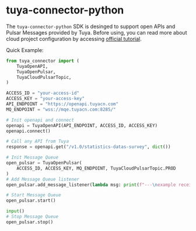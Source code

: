 # tuya-connector-python

The `tuya-connector-python` SDK is desinged to support open APIs and Pulsar Messages provided by Tuya. Before using, you can read more about cloud project configuration by accessing [official tutorial](https://developer.tuya.com/en/docs/iot/device-control-practice?id=Kat1jdeul4uf8).

Quick Example:

``` python
from tuya_connector import (
    TuyaOpenAPI,
    TuyaOpenPulsar,
    TuyaCloudPulsarTopic,
)

ACCESS_ID = "your-access-id"
ACCESS_KEY = "your-access-key"
API_ENDPOINT = "https://openapi.tuyacn.com"
MQ_ENDPOINT = "wss://mqe.tuyacn.com:8285/"

# Init openapi and connect
openapi = TuyaOpenAPI(API_ENDPOINT, ACCESS_ID, ACCESS_KEY)
openapi.connect()

# Call any API from Tuya
response = openapi.get("/v1.0/statistics-datas-survey", dict())

# Init Message Queue
open_pulsar = TuyaOpenPulsar(
    ACCESS_ID, ACCESS_KEY, MQ_ENDPOINT, TuyaCloudPulsarTopic.PROD
)
# Add Message Queue listener
open_pulsar.add_message_listener(lambda msg: print(f"---\nexample receive: {msg}"))

# Start Message Queue
open_pulsar.start()

input()
# Stop Message Queue
open_pulsar.stop()

```